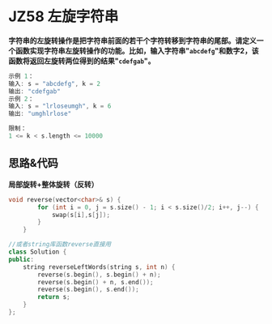 # JZ58 左旋字符串

**字符串的左旋转操作是把字符串前面的若干个字符转移到字符串的尾部。请定义一个函数实现字符串左旋转操作的功能。比如，输入字符串"`abcdefg`"和数字2，该函数将返回左旋转两位得到的结果"`cdefgab`"。**

```c++
示例 1：
输入: s = "abcdefg", k = 2
输出: "cdefgab"
示例 2：
输入: s = "lrloseumgh", k = 6
输出: "umghlrlose"

限制：
1 <= k < s.length <= 10000
```

## 思路&代码

**局部旋转+整体旋转（反转）**

```c++
void reverse(vector<char>& s) {
        for (int i = 0, j = s.size() - 1; i < s.size()/2; i++, j--) {
            swap(s[i],s[j]);
        }
    }

//或者string库函数reverse直接用
class Solution {
public:
    string reverseLeftWords(string s, int n) {
        reverse(s.begin(), s.begin() + n);
        reverse(s.begin() + n, s.end());
        reverse(s.begin(), s.end());
        return s;
    }
};
```

